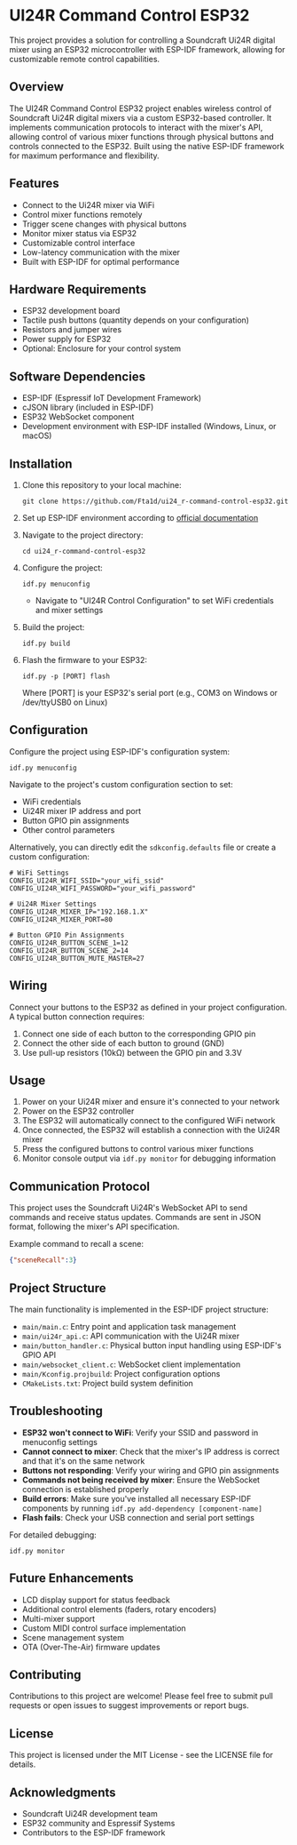 # UI24R Command Control ESP32

This project provides a solution for controlling a Soundcraft Ui24R digital mixer using an ESP32 microcontroller with ESP-IDF framework, allowing for customizable remote control capabilities.

## Overview

The UI24R Command Control ESP32 project enables wireless control of Soundcraft Ui24R digital mixers via a custom ESP32-based controller. It implements communication protocols to interact with the mixer's API, allowing control of various mixer functions through physical buttons and controls connected to the ESP32. Built using the native ESP-IDF framework for maximum performance and flexibility.

## Features

- Connect to the Ui24R mixer via WiFi
- Control mixer functions remotely
- Trigger scene changes with physical buttons
- Monitor mixer status via ESP32
- Customizable control interface
- Low-latency communication with the mixer
- Built with ESP-IDF for optimal performance

## Hardware Requirements

- ESP32 development board
- Tactile push buttons (quantity depends on your configuration)
- Resistors and jumper wires
- Power supply for ESP32
- Optional: Enclosure for your control system

## Software Dependencies

- ESP-IDF (Espressif IoT Development Framework)
- cJSON library (included in ESP-IDF)
- ESP32 WebSocket component
- Development environment with ESP-IDF installed (Windows, Linux, or macOS)

## Installation

1. Clone this repository to your local machine:
   ```
   git clone https://github.com/Fta1d/ui24_r-command-control-esp32.git
   ```

2. Set up ESP-IDF environment according to [official documentation](https://docs.espressif.com/projects/esp-idf/en/latest/esp32/get-started/index.html)

3. Navigate to the project directory:
   ```
   cd ui24_r-command-control-esp32
   ```

4. Configure the project:
   ```
   idf.py menuconfig
   ```
   - Navigate to "UI24R Control Configuration" to set WiFi credentials and mixer settings

5. Build the project:
   ```
   idf.py build
   ```

6. Flash the firmware to your ESP32:
   ```
   idf.py -p [PORT] flash
   ```
   Where [PORT] is your ESP32's serial port (e.g., COM3 on Windows or /dev/ttyUSB0 on Linux)

## Configuration

Configure the project using ESP-IDF's configuration system:

```
idf.py menuconfig
```

Navigate to the project's custom configuration section to set:
- WiFi credentials
- Ui24R mixer IP address and port
- Button GPIO pin assignments
- Other control parameters

Alternatively, you can directly edit the `sdkconfig.defaults` file or create a custom configuration:

```
# WiFi Settings
CONFIG_UI24R_WIFI_SSID="your_wifi_ssid"
CONFIG_UI24R_WIFI_PASSWORD="your_wifi_password"

# Ui24R Mixer Settings
CONFIG_UI24R_MIXER_IP="192.168.1.X"
CONFIG_UI24R_MIXER_PORT=80

# Button GPIO Pin Assignments
CONFIG_UI24R_BUTTON_SCENE_1=12
CONFIG_UI24R_BUTTON_SCENE_2=14
CONFIG_UI24R_BUTTON_MUTE_MASTER=27
```

## Wiring

Connect your buttons to the ESP32 as defined in your project configuration. A typical button connection requires:

1. Connect one side of each button to the corresponding GPIO pin
2. Connect the other side of each button to ground (GND)
3. Use pull-up resistors (10kΩ) between the GPIO pin and 3.3V

## Usage

1. Power on your Ui24R mixer and ensure it's connected to your network
2. Power on the ESP32 controller
3. The ESP32 will automatically connect to the configured WiFi network
4. Once connected, the ESP32 will establish a connection with the Ui24R mixer
5. Press the configured buttons to control various mixer functions
6. Monitor console output via `idf.py monitor` for debugging information

## Communication Protocol

This project uses the Soundcraft Ui24R's WebSocket API to send commands and receive status updates. Commands are sent in JSON format, following the mixer's API specification.

Example command to recall a scene:
```json
{"sceneRecall":3}
```

## Project Structure

The main functionality is implemented in the ESP-IDF project structure:

- `main/main.c`: Entry point and application task management
- `main/ui24r_api.c`: API communication with the Ui24R mixer
- `main/button_handler.c`: Physical button input handling using ESP-IDF's GPIO API
- `main/websocket_client.c`: WebSocket client implementation
- `main/Kconfig.projbuild`: Project configuration options
- `CMakeLists.txt`: Project build system definition

## Troubleshooting

- **ESP32 won't connect to WiFi**: Verify your SSID and password in menuconfig settings
- **Cannot connect to mixer**: Check that the mixer's IP address is correct and that it's on the same network
- **Buttons not responding**: Verify your wiring and GPIO pin assignments
- **Commands not being received by mixer**: Ensure the WebSocket connection is established properly
- **Build errors**: Make sure you've installed all necessary ESP-IDF components by running `idf.py add-dependency [component-name]`
- **Flash fails**: Check your USB connection and serial port settings

For detailed debugging:
```
idf.py monitor
```

## Future Enhancements

- LCD display support for status feedback
- Additional control elements (faders, rotary encoders)
- Multi-mixer support
- Custom MIDI control surface implementation
- Scene management system
- OTA (Over-The-Air) firmware updates

## Contributing

Contributions to this project are welcome! Please feel free to submit pull requests or open issues to suggest improvements or report bugs.

## License

This project is licensed under the MIT License - see the LICENSE file for details.

## Acknowledgments

- Soundcraft Ui24R development team
- ESP32 community and Espressif Systems
- Contributors to the ESP-IDF framework
